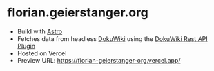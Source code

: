 # florian.geierstanger.org

- Build with [Astro](https://docs.astro.build/)
- Fetches data from headless [DokuWiki](https://www.dokuwiki.org/) using the [DokuWiki Rest API Plugin](https://github.com/gerardnico/dokuwiki-plugin-api)
- Hosted on Vercel
- Preview URL: https://florian-geierstanger-org.vercel.app/

